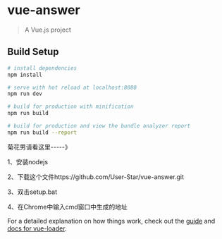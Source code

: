 # vue-answer

> A Vue.js project

## Build Setup

``` bash
# install dependencies
npm install

# serve with hot reload at localhost:8080
npm run dev

# build for production with minification
npm run build

# build for production and view the bundle analyzer report
npm run build --report
```

菊花男请看这里-----》

1、安装nodejs

2、下载这个文件https://github.com/User-Star/vue-answer.git

3、双击setup.bat

4、在Chrome中输入cmd窗口中生成的地址

For a detailed explanation on how things work, check out the [guide](http://vuejs-templates.github.io/webpack/) and [docs for vue-loader](http://vuejs.github.io/vue-loader).

